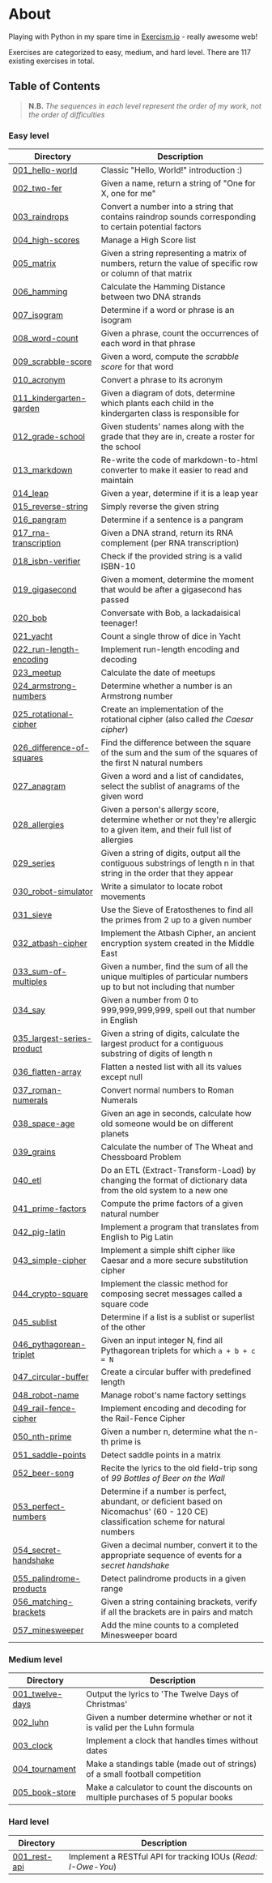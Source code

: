 # About
Playing with Python in my spare time in [Exercism.io](https://exercism.io/) - really awesome web!

Exercises are categorized to easy, medium, and hard level. There are 117 existing exercises in total.

## Table of Contents
> **N.B.** _The sequences in each level represent the order of my work, not the order of difficulties_

### Easy level
| Directory | Description |
|-----------|-------------|
| [001_hello-world](easy/001_hello-world/) | Classic "Hello, World!" introduction :) |
| [002_two-fer](easy/002_two-fer/) | Given a name, return a string of "One for X, one for me" |
| [003_raindrops](easy/003_raindrops/) | Convert a number into a string that contains raindrop sounds corresponding to certain potential factors |
| [004_high-scores](easy/004_high-scores/) | Manage a High Score list |
| [005_matrix](easy/005_matrix/) | Given a string representing a matrix of numbers, return the value of specific row or column of that matrix |
| [006_hamming](easy/006_hamming/) | Calculate the Hamming Distance between two DNA strands |
| [007_isogram](easy/007_isogram/) | Determine if a word or phrase is an isogram |
| [008_word-count](easy/008_word-count/) | Given a phrase, count the occurrences of each word in that phrase |
| [009_scrabble-score](easy/009_scrabble-score/) | Given a word, compute the _scrabble score_ for that word |
| [010_acronym](easy/010_acronym/) | Convert a phrase to its acronym |
| [011_kindergarten-garden](easy/011_kindergarten-garden/) | Given a diagram of dots, determine which plants each child in the kindergarten class is responsible for |
| [012_grade-school](easy/012_grade-school/) | Given students' names along with the grade that they are in, create a roster for the school |
| [013_markdown](easy/013_markdown/) | Re-write the code of markdown-to-html converter to make it easier to read and maintain |
| [014_leap](easy/014_leap/) | Given a year, determine if it is a leap year |
| [015_reverse-string](easy/015_reverse-string/) | Simply reverse the given string |
| [016_pangram](easy/016_pangram/) | Determine if a sentence is a pangram |
| [017_rna-transcription](easy/017_rna-transcription) | Given a DNA strand, return its RNA complement (per RNA transcription) |
| [018_isbn-verifier](easy/018_isbn-verifier/) | Check if the provided string is a valid ISBN-10 |
| [019_gigasecond](easy/019_gigasecond/) | Given a moment, determine the moment that would be after a gigasecond has passed |
| [020_bob](easy/020_bob/) | Conversate with Bob, a lackadaisical teenager! |
| [021_yacht](easy/021_yacht/) | Count a single throw of dice in Yacht |
| [022_run-length-encoding](easy/022_run-length-encoding/) | Implement run-length encoding and decoding |
| [023_meetup](easy/023_meetup/) | Calculate the date of meetups |
| [024_armstrong-numbers](easy/024_armstrong-numbers/) | Determine whether a number is an Armstrong number | 
| [025_rotational-cipher](easy/025_rotational-cipher/) | Create an implementation of the rotational cipher (also called _the Caesar cipher_) |
| [026_difference-of-squares](easy/026_difference-of-squares/) | Find the difference between the square of the sum and the sum of the squares of the first N natural numbers |
| [027_anagram](easy/027_anagram/) | Given a word and a list of candidates, select the sublist of anagrams of the given word |
| [028_allergies](easy/028_allergies/) | Given a person's allergy score, determine whether or not they're allergic to a given item, and their full list of allergies |
| [029_series](easy/029_series/) | Given a string of digits, output all the contiguous substrings of length n in that string in the order that they appear |
| [030_robot-simulator](easy/030_robot-simulator/) | Write a simulator to locate robot movements |
| [031_sieve](easy/031_sieve/) | Use the Sieve of Eratosthenes to find all the primes from 2 up to a given number |
| [032_atbash-cipher](easy/032_atbash-cipher/) | Implement the Atbash Cipher, an ancient encryption system created in the Middle East |
| [033_sum-of-multiples](easy/033_sum-of-multiples/) | Given a number, find the sum of all the unique multiples of particular numbers up to but not including that number |
| [034_say](easy/034_say/) | Given a number from 0 to 999,999,999,999, spell out that number in English |
| [035_largest-series-product](easy/035_largest-series-product/) | Given a string of digits, calculate the largest product for a contiguous substring of digits of length n |
| [036_flatten-array](easy/036_flatten-array/) | Flatten a nested list with all its values except null |
| [037_roman-numerals](easy/037_roman-numerals/) | Convert normal numbers to Roman Numerals |
| [038_space-age](easy/038_space-age/) | Given an age in seconds, calculate how old someone would be on different planets |
| [039_grains](easy/039_grains/) | Calculate the number of The Wheat and Chessboard Problem |
| [040_etl](easy/040_etl/) | Do an ETL (Extract-Transform-Load) by changing the format of dictionary data from the old system to a new one |
| [041_prime-factors](easy/041_prime-factors/) | Compute the prime factors of a given natural number |
| [042_pig-latin](easy/042_pig-latin/) | Implement a program that translates from English to Pig Latin |
| [043_simple-cipher](easy/043_simple-cipher/) | Implement a simple shift cipher like Caesar and a more secure substitution cipher |
| [044_crypto-square](easy/044_crypto-square/) | Implement the classic method for composing secret messages called a square code |
| [045_sublist](easy/045_sublist/) | Determine if a list is a sublist or superlist  of the other |
| [046_pythagorean-triplet](easy/046_pythagorean-triplet/) | Given an input integer N, find all Pythagorean triplets for which `a + b + c = N` |
| [047_circular-buffer](easy/047_circular-buffer/) | Create a circular buffer with predefined length |
| [048_robot-name](easy/048_robot-name/) | Manage robot's name factory settings |
| [049_rail-fence-cipher](easy/049_rail-fence-cipher/) | Implement encoding and decoding for the Rail-Fence Cipher |
| [050_nth-prime](easy/050_nth-prime/) | Given a number n, determine what the n-th prime is |
| [051_saddle-points](easy/051_saddle-points/) | Detect saddle points in a matrix |
| [052_beer-song](easy/052_beer-song/) | Recite the lyrics to the old field-trip song of _99 Bottles of Beer on the Wall_ |
| [053_perfect-numbers](easy/053_perfect-numbers/) | Determine if a number is perfect, abundant, or deficient based on Nicomachus' (60 - 120 CE) classification scheme for natural numbers |
| [054_secret-handshake](easy/054_secret-handshake/) | Given a decimal number, convert it to the appropriate sequence of events for a _secret handshake_ |
| [055_palindrome-products](easy/055_palindrome-products/) | Detect palindrome products in a given range |
| [056_matching-brackets](easy/056_matching-brackets/) | Given a string containing brackets, verify if all the brackets are in pairs and match |
| [057_minesweeper](easy/057_minesweeper/) | Add the mine counts to a completed Minesweeper board |

### Medium level
| Directory | Description |
|-----------|-------------|
| [001_twelve-days](medium/001_twelve-days/) | Output the lyrics to 'The Twelve Days of Christmas' |
| [002_luhn](medium/002_luhn/) | Given a number determine whether or not it is valid per the Luhn formula |
| [003_clock](medium/003_clock/) | Implement a clock that handles times without dates |
| [004_tournament](medium/004_tournament/) | Make a standings table (made out of strings) of a small football competition |
| [005_book-store](medium/005_book-store/) | Make a calculator to count the discounts on multiple purchases of 5 popular books |

### Hard level
| Directory | Description |
|-----------|-------------|
| [001_rest-api](hard/001_rest-api/) | Implement a RESTful API for tracking IOUs (_Read: I-Owe-You_) |
